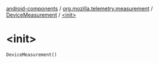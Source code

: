 [android-components](../../index.md) / [org.mozilla.telemetry.measurement](../index.md) / [DeviceMeasurement](index.md) / [&lt;init&gt;](./-init-.md)

# &lt;init&gt;

`DeviceMeasurement()`